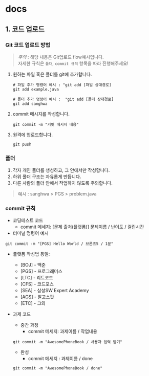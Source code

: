 # docs

## 1. 코드 업로드
### Git 코드 업로드 방법
> *주의* : 해당 내용은 Git업로드 flow예시입니다.<br>
> 자세한 규칙은 `폴더`, `commit 규칙` 항목을 따라 진행해주세요!

1. 원하는 파일 혹은 폴더를 git에 추가합니다.
   ```shell
   # 파일 추가 명령어 예시 : "git add [파일 상대경로]
   git add example.java
   
   # 폴더 추가 명령어 예시 :  "git add [폴더 상대경로]
   git add sanghwa
   ```
2. commit 메시지를 작성합니다.
   ```shell
   git commit -m "커밋 메시지 내용"
   ```
3. 원격에 업로드합니다.
   ```shell
   git push
   ```

### 폴더
1. 각자 개인 폴더를 생성하고, 그 안에서만 작성합니다.
2. 하위 폴더 구조는 자유롭게 만듭니다.
3. 다른 사람의 폴더 안에서 작업하지 않도록 주의합니다.
> 예시 : sanghwa > PGS > problem.java
### commit 규칙
- 코딩테스트 코드
  - commit 메세지: [문제 출처(플랫폼)] 문제이름 / 난이도 / 걸린시간
- 터미널 명령어 예시
```shell
git commit -m "[PGS] Hello World / 브론즈5 / 1분"
```
- 플랫폼 작성법 통일:
  - [BOJ] - 백준
  - [PGS] - 프로그래머스
  - [LTC] - 리트코드
  - [CFS] - 코드포스
  - [SEA] - 삼성SW Expert Academy
  - [AGS] - 알고스팟
  - [ETC] - 그외

- 과제 코드
  - 중간 과정
    - commit 메세지: 과제이름 / 작업내용
  ```shell
  git commit -m "AwesomePhoneBook / 사용자 입력 받기"
  ```
  - 완성
    - commit 메세지 : 과제이름 / done
  ```shell
  git commit -m "AwesomePhoneBook / done"
  ```
